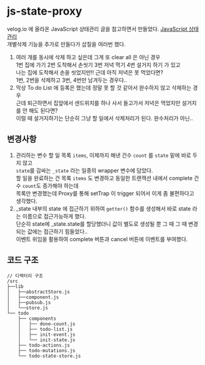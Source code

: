 # js-state-proxy
velog.io 에 올라온 JavaScript 상태관리 글을 참고하면서 만들었다. [JavaScript 상태관리](https://velog.io/@ljinsk3/JavaScript-%EC%83%81%ED%83%9C%EA%B4%80%EB%A6%AC)   
개별삭제 기능을 추가로 만들다가 삽질을 여러번 했다.

1. 여러 개를 동시에 삭제 하고 싶은데 그게 또 clear all 은 아닌 경우   
1번 집에 가기 2번 도착해서 손씻기 3번 저녁 먹기 4번 설거지 하기 가 있고   
나는 집에 도착해서 손을 씻었지만!! 근데 아직 저녁은 못 먹었다면?   
1번, 2번을 삭제하고 3번, 4번만 남겨두는 경우다..   
2. 막상 To do List 에 등록은 했는데 정말 못 할 것 같아서 완수하지 않고 삭제하는 경우   
근데 퇴근하면서 집앞에서 샌드위치를 하나 사서 들고가서 저녁은 먹었지만 설거지를 안 해도 된다면?   
이럴 때 설거지하기는 단순히 그냥 할 일에서 삭제처리가 된다. 완수처리가 아닌..

## 변경사항
1. 관리하는 변수 할 일 목록 `items`, 이제까지 해낸 건수 `count` 를 `state` 밑에 바로 두지 않고   
`state`를 감싸는 `_state` 라는 일종의 wrapper 변수에 담았다.   
할 일을 완료하는 건 목록 `items` 도 변경하고 동일한 트랜잭션 내에서 complete 건수 `count`도 증가해야 하는데   
목록만 변경했는데 Proxy를 통해 setTrap 이 trigger 되어서 이게 좀 불편하다고 생각했다.
2. _state 내부의 state 에 접근하기 위하여 `getter()` 함수를 생성해서 바로 state 라는 이름으로 접근가능하게 했다.   
단순히 state에 _state.state를 할당했더니 값이 별도로 생성될 뿐 그 때 그 때 변경되는 값에는 접근하기 힘들었다..   
이벤트 위임을 활용하여 complete 버튼과 cancel 버튼에 이벤트를 부여했다.

## 코드 구조
```
// 디렉터리 구조
/src
├──lib
│   ├──abstractStore.js
│   ├──component.js
│   ├──pubsub.js
│   └──store.js 
└── todo
    ├── components
    │   ├── done-count.js
    │   ├── todo-list.js
    │   ├── init-event.js
    │   └── init-state.js
    ├── todo-actions.js
    ├── todo-mutations.js
    └── todo-state-store.js
```
